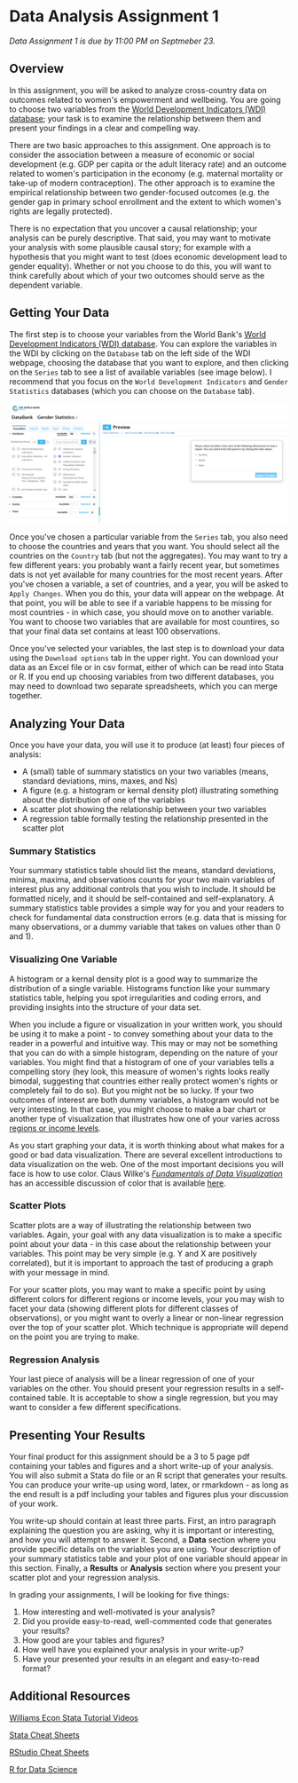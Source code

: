 # Data Analysis Assignment 1

_Data Assignment 1 is due by 11:00 PM on Septmeber 23._

## Overview

In this assignment, you will be asked to analyze cross-country data on outcomes related to women's empowerment and wellbeing.  You 
are going to choose two variables from the [World Development Indicators (WDI) database](https://databank.worldbank.org/source/world-development-indicators); 
your task is to examine the relationship between them and present your findings in a clear and compelling way.  

There are two basic approaches to this assignment.  One approach is to consider the association between a measure of economic or social development (e.g. GDP per capita or the adult literacy rate) and an outcome related to women's participation in the economy (e.g. maternal mortality or take-up of modern contraception).  The other approach is to examine the empirical relationship between two gender-focused outcomes (e.g. the gender gap in primary school enrollment and the extent to which women's rights are legally protected).  

There is no expectation that you uncover a causal relationship; your analysis can be purely descriptive.  That said, you may want to motivate your analysis with some plausible causal story; for example with a hypothesis that you might want to test (does economic development lead to gender equality).  Whether or not you choose to do this, you will want to think carefully about which of your two outcomes should serve as the dependent variable.

## Getting Your Data

The first step is to choose your variables from the 
World Bank's [World Development Indicators (WDI) database](https://databank.worldbank.org/source/world-development-indicators).  You can explore the 
variables in the WDI by clicking on the `Database` tab on the left side of the WDI webpage, choosing the database that you want to explore, and 
then clicking on the `Series` tab to see a list of available variables (see image below).  I recommend that you focus on the `World Development Indicators` and `Gender Statistics` databases (which you can choose on the `Database` tab).

![WDI web interface](wdi1.png)

Once you've chosen a particular variable from the `Series` tab, you also need to choose the countries and years that you want.  You should select all the countries on the `Country` tab (but not the aggregates).  You may want to try a few different years:  you probably want a fairly recent year, but sometimes dats is not yet available for many countries for the most recent years.  After you've chosen a variable, a set of countries, and a year, you will be asked to `Apply Changes`.  When you do this, your data will appear on the webpage.  At that point, you will be able to see if a variable happens to be missing for most countries - in which case, you should move on to another variable.  You want to choose two variables that are available for most countires, so that your final data set contains at least 100 observations.  

Once you've selected your variables, the last step is to download your data using the `Download options` tab in the upper right.  You can download your data as an Excel file or in csv format, either of which can be read into Stata or R.  If you end up choosing variables from two different databases, you may need to download two separate spreadsheets, which you can merge together.  

## Analyzing Your Data

Once you have your data, you will use it to produce (at least) four pieces of analysis:

- A (small) table of summary statistics on your two variables (means, standard deviations, mins, maxes, and Ns)
- A figure (e.g. a histogram or kernal density plot) illustrating something about the distribution of one of the variables
- A scatter plot showing the relationship between your two variables
- A regression table formally testing the relationship presented in the scatter plot

### Summary Statistics

Your summary statistics table should list the means, standard deviations, minima, maxima, and observations counts 
for your two main variables of interest plus any additional controls that you wish to include.  It should be 
formatted nicely, and it should be self-contained and self-explanatory.  A summary statistics table provides a simple 
way for you and your readers to check for fundamental data construction errors (e.g. data that is missing for many observations, 
or a dummy variable that takes on values other than 0 and 1).

### Visualizing One Variable 

A histogram or a kernal density plot is a good way to summarize the distribution of a single variable.  Histograms function like 
your summary statistics table, helping you spot irregularities and coding errors, and providing insights into the structure 
of your data set.  

When you include a figure or visualization in your written work, you should be using it to make a point - to convey something 
about your data to the reader in a powerful and intuitive way.  This may or may not be something that you can do with a simple 
histogram, depending on the nature of your variables.  You might find that a histogram of one of your variables tells 
a compelling story (hey look, this measure of women's rights looks really bimodal, suggesting that countries either really 
protect women's rights or completely fail to do so).  But you might not be so lucky.  If your two outcomes of interest 
are both dummy variables, a histogram would not be very interesting.  In that case, you might choose to make a bar chart or another 
type of visualization that illustrates how one of your varies across 
[regions or income levels](https://datahelpdesk.worldbank.org/knowledgebase/articles/906519-world-bank-country-and-lending-groups).  

As you start graphing your data, it is worth thinking about what makes for a good or bad data visualization.  There are several excellent 
introductions to data visualization on the web.  One of the most important decisions you will face is how to use color.  Claus Wilke's 
[_Fundamentals of Data Visualization_](https://clauswilke.com/dataviz/index.html) has 
an accessible discussion of color that is available [here](https://clauswilke.com/dataviz/color-basics.html).

### Scatter Plots

Scatter plots are a way of illustrating the relationship between two variables.  Again, your goal with any data visualization 
is to make a specific point about your data - in this case about the relationship between your variables.  This point may be very simple 
(e.g. Y and X are positively correlated), but it is important to approach the tast of producing a graph with your message in mind.  

For your scatter plots, you may want to make a specific point by using different colors for different regions or income levels, your you may wish to 
facet your data (showing different plots for different classes of observations), or you might want to overly a linear or non-linear regression 
over the top of your scatter plot.  Which technique is appropriate will depend on the point you are trying to make.  

### Regression Analysis

Your last piece of analysis will be a linear regression of one of your variables on the other.  You should present your regression results 
in a self-contained table.  It is acceptable to show a single regression, but you may want to consider a few different specifications.  

## Presenting Your Results

Your final product for this assignment should be a 3 to 5 page pdf containing your tables and figures and a short write-up of your analysis. You 
will also submit a Stata do file or an R script that generates your results.  You can produce your write-up using word, latex, or rmarkdown - as long as 
the end result is a pdf including your tables and figures plus your discussion of your work.

You write-up should contain at least three parts.  First, an intro paragraph explaining the question you are asking, why it is important or interesting, 
and how you will attempt to answer it.  Second, a **Data** section where you provide specific details on the variables you are using.  Your description of 
your summary statistics table and your plot of one variable should appear in this section.  Finally, a **Results** or **Analysis** section where you 
present your scatter plot and your regression analysis.

In grading your assignments, I will be looking for five things:

1. How interesting and well-motivated is your analysis?
2. Did you provide easy-to-read, well-commented code that generates your results?
3. How good are your tables and figures?  
4. How well have you explained your analysis in your write-up?
5. Have your presented your results in an elegant and easy-to-read format?

## Additional Resources

[Williams Econ Stata Tutorial Videos](https://pjakiela.github.io/stata/)

[Stata Cheat Sheets](https://www.stata.com/bookstore/stata-cheat-sheets/)

[RStudio Cheat Sheets](https://www.rstudio.com/resources/cheatsheets/)

[R for Data Science](https://r4ds.had.co.nz/)


